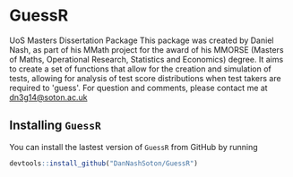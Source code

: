 # GuessR
UoS Masters Dissertation Package
This package was created by Daniel Nash, as part of his MMath project for the award of his MMORSE (Masters of Maths, Operational Research, Statistics and Economics) degree. It aims to create a set of functions that allow for the creation and simulation of tests, allowing for analysis of test score distributions when test takers are required to 'guess'. For question and comments, please contact me at  dn3g14@soton.ac.uk

Installing `GuessR`
-------------------

You can install the lastest version of `GuessR` from GitHub by running

``` r
devtools::install_github("DanNashSoton/GuessR")
```
